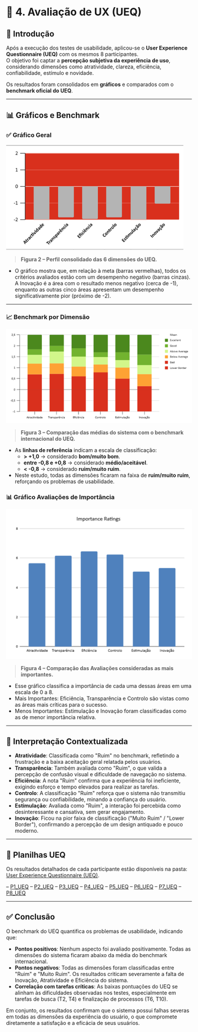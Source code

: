 
# 🎨 4. Avaliação de UX (UEQ)

## 🎯 Introdução
Após a execução dos testes de usabilidade, aplicou-se o **User Experience Questionnaire (UEQ)** com os mesmos 8 participantes.  
O objetivo foi captar a **percepção subjetiva da experiência de uso**, considerando dimensões como atratividade, clareza, eficiência, confiabilidade, estímulo e novidade.

Os resultados foram consolidados em **gráficos** e comparados com o **benchmark oficial do UEQ**.  

---

## 📊 Gráficos e Benchmark

### ✅ Gráfico Geral 
![Gráfico Geral](../Imagens/Outras/PerfilGeralUEQ.png)
> **Figura 2 – Perfil consolidado das 6 dimensões do UEQ.**

- O gráfico mostra que, em relação à meta (barras vermelhas), todos os critérios avaliados estão com um desempenho negativo (barras cinzas). A Inovação é a área com o resultado menos negativo (cerca de -1), enquanto as outras cinco áreas apresentam um desempenho significativamente pior (próximo de -2).

---

### 📈 Benchmark por Dimensão
![Benchmark por Dimensão](../Imagens/Outras/BenchmarkUEQ.png)
> **Figura 3 – Comparação das médias do sistema com o benchmark internacional do UEQ.**

- As **linhas de referência** indicam a escala de classificação:  
  - **> +1,0** → considerado **bom/muito bom**.  
  - **entre -0,8 e +0,8** → considerado **médio/aceitável**.  
  - **< -0,8** → considerado **ruim/muito ruim**.  
- Neste estudo, todas as dimensões ficaram na faixa de **ruim/muito ruim**, reforçando os problemas de usabilidade.  

### 📊 Gráfico Avaliações de Importância

![Gráfico Avaliações de Importância ](../Imagens/Outras/RatingsUQLpng)
> **Figura 4 – Comparação das Avaliações consideradas as mais importantes.**
- Esse gráfico classifica a importância de cada uma dessas áreas em uma escala de 0 a 8.
- Mais Importantes: Eficiência, Transparência e Controlo são vistas como as áreas mais críticas para o sucesso.
- Menos Importantes: Estimulação e Inovação foram classificadas como as de menor importância relativa.

---

## 🧩 Interpretação Contextualizada

- **Atratividade**: Classificada como "Ruim" no benchmark, refletindo a frustração e a baixa aceitação geral relatada pelos usuários.
- **Transparência**: Também avaliada como "Ruim", o que valida a percepção de confusão visual e dificuldade de navegação no sistema.
- **Eficiência**: A nota "Ruim" confirma que a experiência foi ineficiente, exigindo esforço e tempo elevados para realizar as tarefas.
- **Controlo**: A classificação "Ruim" reforça que o sistema não transmitiu segurança ou confiabilidade, minando a confiança do usuário.
- **Estimulação**: Avaliada como "Ruim", a interação foi percebida como desinteressante e cansativa, sem gerar engajamento.
- **Inovação**: Ficou na pior faixa de classificação ("Muito Ruim" / "Lower Border"), confirmando a percepção de um design antiquado e pouco moderno.


---

## 📂 Planilhas UEQ
Os resultados detalhados de cada participante estão disponíveis na pasta:  
[User Experience Questionnaire (UEQ)](../Imagens/UserExperienceQuestionnaireUEQ).

– [P1_UEQ](../Imagens/UserExperienceQuestionnaireUEQ/P1_UEQ.jpg)
– [P2_UEQ](../Imagens/UserExperienceQuestionnaireUEQ/P2_UEQ.jpg)
– [P3_UEQ](../Imagens/UserExperienceQuestionnaireUEQ/P3_UEQ.jpg)
– [P4_UEQ](../Imagens/UserExperienceQuestionnaireUEQ/P4_UEQ.jpg)
– [P5_UEQ](../Imagens/UserExperienceQuestionnaireUEQ/P5_UEQ.jpg) 
– [P6_UEQ](../Imagens/UserExperienceQuestionnaireUEQ/P6_UEQ.jpg)
– [P7_UEQ](../Imagens/UserExperienceQuestionnaireUEQ/P7_UEQ.jpg)
– [P8_UEQ](../Imagens/UserExperienceQuestionnaireUEQ/P8_UEQ.jpg)

---

## ✅ Conclusão
O benchmark do UEQ quantifica os problemas de usabilidade, indicando que:

- **Pontos positivos**: Nenhum aspecto foi avaliado positivamente. Todas as dimensões do sistema ficaram abaixo da média do benchmark internacional.
- **Pontos negativos**: Todas as dimensões foram classificadas entre "Ruim" e "Muito Ruim". Os resultados criticam severamente a falta de Inovação, Atratividade e Eficiência do sistema.
- **Correlação com tarefas críticas**: As baixas pontuações do UEQ se alinham às dificuldades observadas nos testes, especialmente em tarefas de busca (T2, T4) e finalização de processos (T6, T10).

Em conjunto, os resultados confirmam que o sistema possui falhas severas em todas as dimensões da experiência do usuário, o que compromete diretamente a satisfação e a eficácia de seus usuários.
